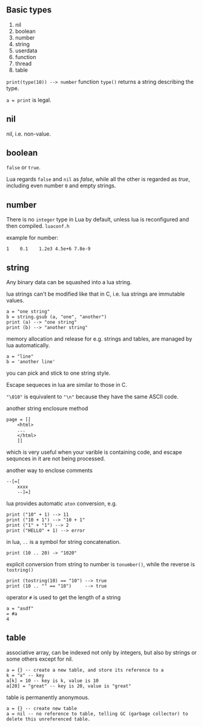 ## Basic types

1. nil
2. boolean
3. number
4. string
5. userdata
6. function
7. thread
8. table

`print(type(10)) --> number` function `type()` returns a string describing the type.  

`a = print` is legal.  

## nil

nil, i.e. non-value.

## boolean

`false` or `true`.

Lua regards `false` and `nil` as *false*, while all the other is regarded as *true*, including
even number `0` and empty strings.

## number

There is no `integer` type in Lua by default, unless lua is reconfigured and then compiled.
`luaconf.h`

example for number:
```
1    0.1    1.2e3 4.5e+6 7.8e-9
```

## string

Any binary data can be squashed into a lua string.

lua strings can't be modified like that in C, i.e. lua strings are immutable values.

```
a = "one string"
b = string.gsub (a, "one", "another")
print (a) --> "one string"
print (b) --> "another string"
```

memory allocation and release for e.g. strings and tables, are managed by lua automatically.

```
a = "line"
b = 'another line'
```

you can pick and stick to one string style.

Escape sequeces in lua are similar to those in C.

`"\010"` is equivalent to `"\n"` because they have the same ASCII code.

another string enclosure method
```
page = [[
	<html>
	...
	</html>
	]]
```
which is very useful when your varible is containing code, and escape sequnces in it are not
being processed.

another way to enclose comments
```
--[=[
	xxxx
	--]=]
```

lua provides automatic `aton` conversion, e.g.
```
print ("10" + 1) --> 11
print ("10 + 1") --> "10 + 1"
print ("1" + "1") --> 2
print ("HELLO" + 1) --> error
```

in lua, `..` is a symbol for string concatenation.
```
print (10 .. 20) -> "1020"
```

explicit conversion from string to number is `tonumber()`, while 
the reverse is `tostring()`
```
print (tostring(10) == "10") --> true
print (10 .. "" == "10")     --> true
```

operator `#` is used to get the length of a string
```
a = "asdf"
= #a
4
```

## table

associative array, can be indexed not only by integers, but also
by strings or some others except for nil.

```
a = {} -- create a new table, and store its reference to a
k = "x" -- key
a[k] = 10 -- key is k, value is 10
a[20] = "great" -- key is 20, value is "great"
```

table is permanently anonymous.
```
a = {} -- create new table
a = nil -- no reference to table, telling GC (garbage collector) to delete this unreferenced table.
```
